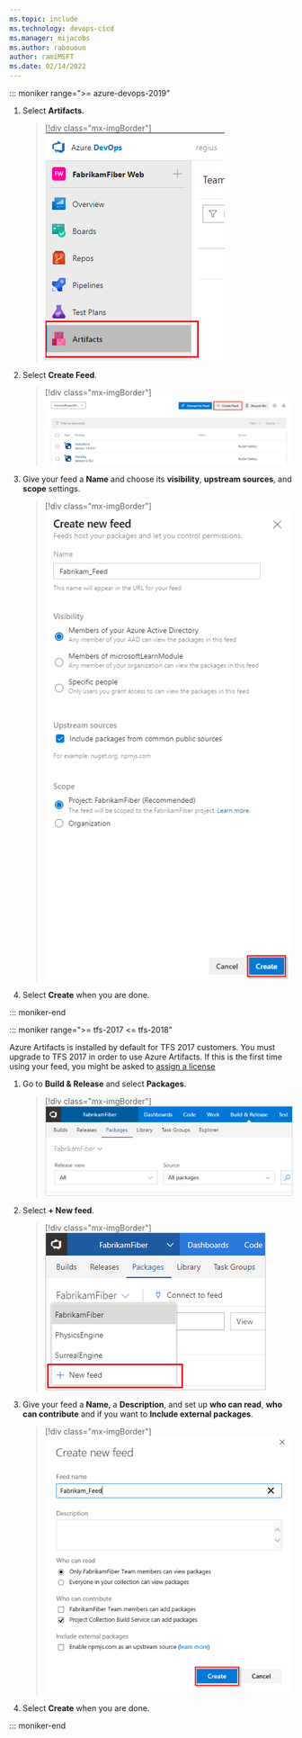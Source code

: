 ```yaml
---
ms.topic: include
ms.technology: devops-cicd
ms.manager: mijacobs
ms.author: rabououn
author: ramiMSFT
ms.date: 02/14/2022
---
```


::: moniker range=">= azure-devops-2019"

1. Select **Artifacts**.

   > [!div class="mx-imgBorder"] 
   > ![Navigate to Azure Artifacts](../media/goto-feed-hub-azure-devops-newnav.png)

1. Select **Create Feed**.

   > [!div class="mx-imgBorder"] 
   > ![Create a feed button](../media/new-feed-button-azure-devops-newnav.png)

1. Give your feed a **Name** and choose its **visibility**, **upstream sources**, and **scope** settings.

   > [!div class="mx-imgBorder"] 
   > ![New feed dialog box](../media/new-feed-dialog-azure-devops.png)

1. Select **Create** when you are done.

::: moniker-end

::: moniker range=">= tfs-2017 <= tfs-2018"

Azure Artifacts is installed by default for TFS 2017 customers. You must upgrade to TFS 2017 in order to use Azure Artifacts. If this is the first time using your feed, you might be asked to [assign a license](../start-using-azure-artifacts.md?preserve-view=true&view=tfs-2018#assign-licenses-in-tfs)

1. Go to **Build & Release** and select **Packages**.

   > [!div class="mx-imgBorder"] 
   > ![Go to Azure Artifacts TFS](../media/goto-feed-hub.png)

1. Select **+ New feed**.

   > [!div class="mx-imgBorder"] 
   > ![New feed button TFS](../media/new-feed-button.png)

1. Give your feed a **Name**, a **Description**, and set up **who can read**, **who can contribute** and if you want to **Include external packages**.

   > [!div class="mx-imgBorder"] 
   > ![New feed dialog box TFS](../media/new-feed-dialog-azure-tfs.png)

1. Select **Create** when you are done.

::: moniker-end
